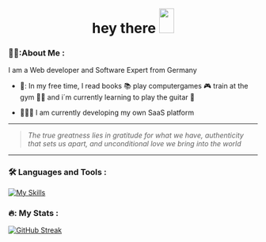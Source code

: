 <div id="header" align="center">
<h1>hey there <img src="https://media.giphy.com/media/hvRJCLFzcasrR4ia7z/giphy.gif" width="30px" height="50px"/></h1>
</div>

### 👨‍💻:About Me :
I am a Web developer and Software Expert from Germany

- 🌴: In my free time, I read books 📚 play computergames 🎮 train at the gym 🏋️‍♂️ and i´m currently learning to play the guitar 🎸
  
- 👨🏽‍💻 I am currently developing my own SaaS platform 
---
> _The true greatness lies in gratitude for what we have, authenticity that sets us apart, and unconditional love we bring into the world_

---

### :hammer_and_wrench: Languages and Tools :
[![My Skills](https://skillicons.dev/icons?i=js,cs,html,css,react,ts,nextjs,nodejs,git,github,vscode,grafana,planetscale,prisma&perline=7)](https://skillicons.dev)

### 🔥: My Stats :
[![GitHub Streak](https://streak-stats.demolab.com?user=SarmadAD&theme=dark&hide_border=true&date_format=M%20j%5B%2C%20Y%5D)](https://git.io/streak-stats)

<!--[![Top Langs](https://github-readme-stats.vercel.app/api/top-langs/?username=SarmadAD&layout=compact&theme=vision-friendly-dark)](https://github.com/anuraghazra/github-readme-stats)-->
